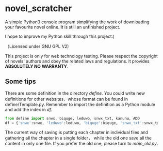 # novel_scratcher
A simple Python3 console program simplifying the work of downloading your favourite novel online. It is still an unfinished project.

I hope to improve my Python skill through this project:)

（Licensed under GNU GPL V2)

This project is only for web technology testing. Please respect the copyright of novels' authors and obey the related laws and regulations. It provides **ABSOLUTELY NO WARRANTY**.

## Some tips
There are some definition in the directory *define*. You could write new definitions for other websites，whose format can be found in define/Template.py. Remember to import the definition as a Python module and add the index in *df*.

```Python
from define import snwx, biquge, leduwo, snwx_txt, kanunu, ADD
df = {'snwx':snwx, 'leduwo':leduwo, 'biquge':biquge, 'snwx_txt':snwx_txt, 'kanunu':kanunu, 'NEWITEM':NEWITEM}
```

The current way of saving is putting each chapter in individual files and gathering all the chapter in a single folder， while the old one save all the content in only one file. If you prefer the old one, please turn to *main_old.py*.

